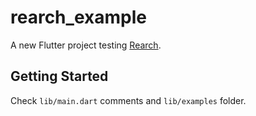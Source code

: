 # rearch_example

A new Flutter project testing [Rearch](https://github.com/GregoryConrad/rearch-dart).

## Getting Started

Check `lib/main.dart` comments and `lib/examples` folder.